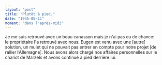 ```yaml
---
layout: "post"
title: "Plutôt à pied."
date: "1945-05-11"
moment: "dans l'après-midi"
---
```


Je me suis retrouvé avec un beau canasson mais je n'ai pas eu de chance: le propriétaire l'a retrouvé avec nous. Eugen est venu avec une [autre] solution, un mulet qui ne pouvait pas entrer en compte pour notre projet [de rallier l’Allemagne]. Nous avons alors chargé nos affaires personnelles sur le chariot de Marzels et avons continué à pied derrière lui.


<div class="histoire"></div>

<div class="commentaire"></div>